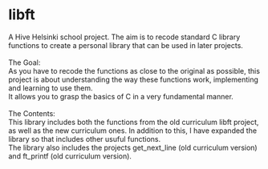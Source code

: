 # libft

A Hive Helsinki school project. The aim is to recode standard C library functions to create a personal library that can be used in later projects.<br />
<br />
The Goal:<br />
As you have to recode the functions as close to the original as possible, this project is about understanding the way these functions work, implementing and learning to use them. <br />
It allows you to grasp the basics of C in a very fundamental manner. <br />
<br />
The Contents:<br />
This library includes both the functions from the old curriculum libft project, as well as the new curriculum ones. In addition to this, I have expanded the library so that includes other usuful functions. <br />
The library also includes the projects get_next_line (old curriculum version) and ft_printf (old curriculum version).<br />
